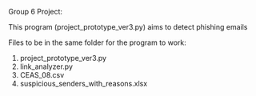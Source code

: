 Group 6 Project:

This program (project_prototype_ver3.py) aims to detect phishing emails

Files to be in the same folder for the program to work:
1. project_prototype_ver3.py
2. link_analyzer.py
3. CEAS_08.csv
4. suspicious_senders_with_reasons.xlsx
